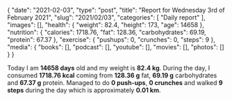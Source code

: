 {
    "date": "2021-02-03",
    "type": "post",
    "title": "Report for Wednesday 3rd of February 2021",
    "slug": "2021\/02\/03",
    "categories": [
        "Daily report"
    ],
    "images": [],
    "health": {
        "weight": 82.4,
        "height": 173,
        "age": 14658
    },
    "nutrition": {
        "calories": 1718.76,
        "fat": 128.36,
        "carbohydrates": 69.19,
        "protein": 67.37
    },
    "exercise": {
        "pushups": 0,
        "crunches": 0,
        "steps": 9
    },
    "media": {
        "books": [],
        "podcast": [],
        "youtube": [],
        "movies": [],
        "photos": []
    }
}

Today I am <strong>14658 days</strong> old and my weight is <strong>82.4 kg</strong>. During the day, I consumed <strong>1718.76 kcal</strong> coming from <strong>128.36 g</strong> fat, <strong>69.19 g</strong> carbohydrates and <strong>67.37 g</strong> protein. Managed to do <strong>0 push-ups</strong>, <strong>0 crunches</strong> and walked <strong>9 steps</strong> during the day which is approximately <strong>0.01 km</strong>.